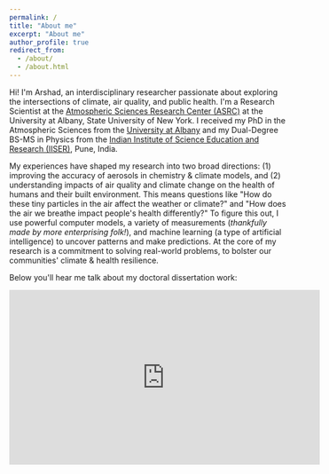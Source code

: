 ```yaml
---
permalink: /
title: "About me"
excerpt: "About me"
author_profile: true
redirect_from: 
  - /about/
  - /about.html
---
```


Hi! I'm Arshad, an interdisciplinary researcher passionate about exploring the intersections of climate, air quality, and public health. I'm a Research Scientist at the [Atmospheric Sciences Research Center (ASRC)](https://www.albany.edu/asrc) at the University at Albany, State University of New York. I received my PhD in the Atmospheric Sciences from the [University at Albany](https://www.albany.edu/) and my Dual-Degree BS-MS in Physics from the [Indian Institute of Science Education and Research (IISER)](https://www.iiserpune.ac.in/), Pune, India. 

My experiences have shaped my research into two broad directions: (1) improving the accuracy of aerosols in chemistry & climate models, and (2) understanding impacts of air quality and climate change on the health of humans and their built environment. This means questions like "How do these tiny particles in the air affect the weather or climate?" and "How does the air we breathe impact people's health differently?" To figure this out, I use powerful computer models, a variety of measurements (*thankfully made by more enterprising folk!*), and machine learning (a type of artificial intelligence) to uncover patterns and make predictions. At the core of my research is a commitment to solving real-world problems, to bolster our communities' climate & health resilience.

Below you'll hear me talk about my doctoral dissertation work:

<iframe width="560" height="315" src="https://www.youtube.com/embed/3oIy4-B8Lhk?start=254" title="YouTube video player" frameborder="0" allow="accelerometer; autoplay; clipboard-write; encrypted-media; gyroscope; picture-in-picture; web-share" allowfullscreen></iframe>